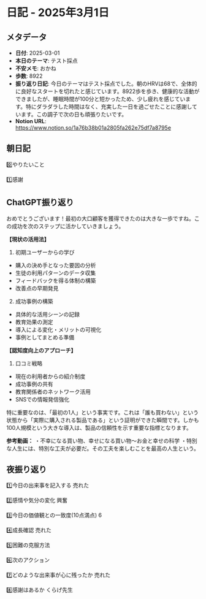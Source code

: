 # 日記 - 2025年3月1日

## メタデータ
- **日付**: 2025-03-01
- **本日のテーマ**: テスト採点
- **不安メモ**: おかね
- **歩数**: 8922
- **振り返り日記**: 今日のテーマはテスト採点でした。朝のHRVは68で、全体的に良好なスタートを切れたと感じています。8922歩を歩き、健康的な活動ができましたが、睡眠時間が100分と短かったため、少し疲れを感じています。特にダラダラした時間はなく、充実した一日を過ごせたことに感謝しています。この調子で次の日も頑張りたいです。
- **Notion URL**: https://www.notion.so/1a76b38b01a2805fa262e75df7a8795e

## 朝日記
0️⃣やりたいこと

1️⃣感謝

## ChatGPT振り返り
おめでとうございます！最初の大口顧客を獲得できたのは大きな一歩ですね。この成功を次のステップに活かしていきましょう。

**【現状の活用法】**
1. 初期ユーザーからの学び
- 購入の決め手となった要因の分析
- 生徒の利用パターンのデータ収集
- フィードバックを得る体制の構築
- 改善点の早期発見

2. 成功事例の構築
- 具体的な活用シーンの記録
- 教育効果の測定
- 導入による変化・メリットの可視化
- 事例としてまとめる準備

**【認知度向上のアプローチ】**
1. 口コミ戦略
- 現在の利用者からの紹介制度
- 成功事例の共有
- 教育関係者のネットワーク活用
- SNSでの情報発信強化

特に重要なのは、「最初の1人」という事実です。これは「誰も買わない」という状態から「実際に購入される製品である」という証明ができた瞬間です。しかも100人規模という大きな導入は、製品の信頼性を示す重要な指標となります。

**参考動画：**
・不幸になる買い物、幸せになる買い物〜お金と幸せの科学
・特別な人生には、特別な工夫が必要だ。その工夫を楽しむことを最高の人生という。

## 夜振り返り
1️⃣今日の出来事を記入する
売れた

2️⃣感情や気分の変化
興奮

3️⃣今日の価値観との一致度(10点満点)
6

4️⃣成長確認
売れた

5️⃣困難の克服方法

6️⃣次のアクション

7️⃣どのような出来事が心に残ったか
売れた

8️⃣感謝はあるか
くらげ先生